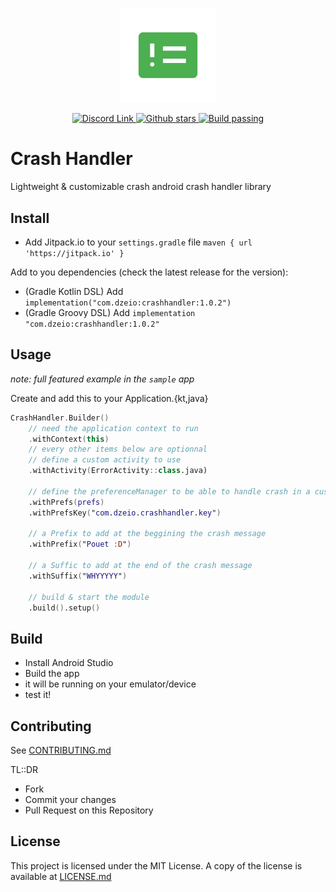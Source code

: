 <p align="center">
  <img alt="Dzeio Charts logo" width="30%" src="sample/src/main/ic_launcher-playstore.png">
</p>

<p align="center">
  <a href="https://discord.gg/d3QeWKBmBD">
	<img src="https://img.shields.io/discord/1143555541004726272?color=%235865F2&label=Discord" alt="Discord Link">
  </a>
  <a href="https://github.com/dzeiocom/crashhandler/stargazers">
  	<img src="https://img.shields.io/github/stars/dzeiocom/crashhandler?style=flat-square" alt="Github stars">
  </a>
  <a href="https://github.com/dzeiocom/crashhandler/actions/workflows/build.yml">
  	<img src="https://img.shields.io/github/actions/workflow/status/dzeiocom/crashhandler/build.yml?style=flat-square" alt="Build passing" />
  </a>
</p>

# Crash Handler

Lightweight & customizable crash android crash handler library

## Install

- Add Jitpack.io to your `settings.gradle` file `maven { url 'https://jitpack.io' }`

Add to you dependencies (check the latest release for the version):
- (Gradle Kotlin DSL) Add `implementation("com.dzeio:crashhandler:1.0.2")` 
- (Gradle Groovy DSL) Add `implementation "com.dzeio:crashhandler:1.0.2" `

## Usage

_note: full featured example in the `sample` app_

Create and add this to your Application.{kt,java}

```kotlin
CrashHandler.Builder()
	// need the application context to run
	.withContext(this)
	// every other items below are optionnal
	// define a custom activity to use
	.withActivity(ErrorActivity::class.java)

	// define the preferenceManager to be able to handle crash in a custom Activity and to have the previous crash date in the logs
	.withPrefs(prefs)
	.withPrefsKey("com.dzeio.crashhandler.key")

	// a Prefix to add at the beggining the crash message
	.withPrefix("Pouet :D")

	// a Suffic to add at the end of the crash message
	.withSuffix("WHYYYYY")

	// build & start the module
	.build().setup()
```

## Build

- Install Android Studio
- Build the app
- it will be running on your emulator/device
- test it!

## Contributing

See [CONTRIBUTING.md](https://github.com/dzeiocom/crashhandler/blob/master/CONTRIBUTING.md)

TL::DR

- Fork
- Commit your changes
- Pull Request on this Repository

## License

This project is licensed under the MIT License. A copy of the license is available at [LICENSE.md](https://github.com/dzeiocom/crashhandler/blob/master/LICENSE.md)
